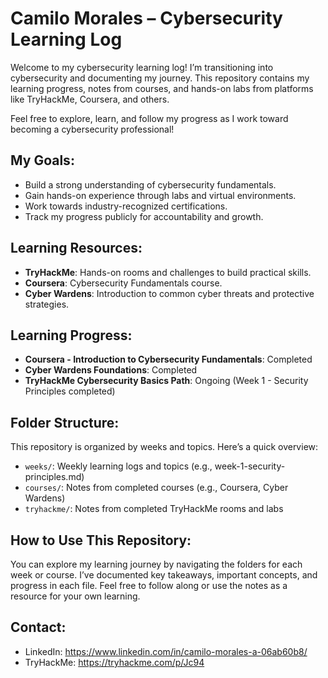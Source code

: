 # Camilo Morales – Cybersecurity Learning Log

Welcome to my cybersecurity learning log! I’m transitioning into cybersecurity and documenting my journey. This repository contains my learning progress, notes from courses, and hands-on labs from platforms like TryHackMe, Coursera, and others. 

Feel free to explore, learn, and follow my progress as I work toward becoming a cybersecurity professional!

## My Goals:
- Build a strong understanding of cybersecurity fundamentals.
- Gain hands-on experience through labs and virtual environments.
- Work towards industry-recognized certifications.
- Track my progress publicly for accountability and growth.

## Learning Resources:
- **TryHackMe**: Hands-on rooms and challenges to build practical skills.
- **Coursera**: Cybersecurity Fundamentals course.
- **Cyber Wardens**: Introduction to common cyber threats and protective strategies.

## Learning Progress:
- **Coursera - Introduction to Cybersecurity Fundamentals**: Completed
- **Cyber Wardens Foundations**: Completed
- **TryHackMe Cybersecurity Basics Path**: Ongoing (Week 1 - Security Principles completed)

## Folder Structure:
This repository is organized by weeks and topics. Here’s a quick overview:

- `weeks/`: Weekly learning logs and topics (e.g., week-1-security-principles.md)
- `courses/`: Notes from completed courses (e.g., Coursera, Cyber Wardens)
- `tryhackme/`: Notes from completed TryHackMe rooms and labs

## How to Use This Repository:
You can explore my learning journey by navigating the folders for each week or course. I’ve documented key takeaways, important concepts, and progress in each file. Feel free to follow along or use the notes as a resource for your own learning.

## Contact:
- LinkedIn: https://www.linkedin.com/in/camilo-morales-a-06ab60b8/
- TryHackMe: https://tryhackme.com/p/Jc94
